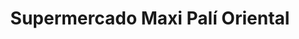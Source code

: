 ---
title: "Supermercado Maxi Palí Oriental"
url: /managua/supermercado-maxi-pali-oriental/
shop: supermercado
---